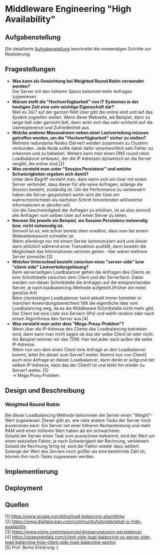 # Middleware Engineering "High Availability"

## Aufgabenstellung
Die detaillierte [Aufgabenstellung](TASK.md) beschreibt die notwendigen Schritte zur Realisierung.

## Fragestellungen

- __Was kann als Gewichtung bei Weighted Round Robin verwendet werden?__  
Der Server mit den höheren Specs bekommt mehr Anfragen zugewiesen.  
- __Warum stellt die "Hochverfügbarkeit" von IT Systemen in der heutigen Zeit eine sehr wichtige Eigenschaft dar?__  
Weil es 24/7 auf der ganzen Welt User gibt die online sind und auf das System zugreifen wollen. Wenn diese Webseite, als Beispiel, dann zu lange lädt oder garnicht lädt, dann wirkt sich das sehr schlecht auf die Userexpierence und Zufriedenheit aus.
- __Welche anderen Massnahmen neben einer Lastverteilung müssen getroffen werden, um die "Hochverfügbarkeit" sicher zu stellen?__  
Mehrere redundante Nodes (Server) werden zusammen zu Clustern verbunden. Jede Node sollte dabei dafür verantwortlich sein Fehler zu erkennen und zu beheben. Weiters kann man einen DNS round robin Loadbalancer einbauen, der die IP Adressen dynamisch an die Server vergibt, die online sind.[2]  
- __Was versteht man unter "Session Persistenz" und welche Schwierigkeiten ergeben sich damit?__  
Unter dem Begriff versteht man, dass wenn sich ein User mit einem Server verbindet, dass dieser für alle seine Anfragen, solange die Session besteht, zuständig ist. Um die Performance zu verbessern haben die Server gespeichert wohin sich der User am wahrscheinlichsten als nächsten Schritt hinverbinden will/welche Informationen er abrufen will.  
Um die Geschwindigkeit der Anfragen zu erhöhen, ist es also sinnvoll alle Anfragen vom selben User auf einen Server zu leiten.  
- __Nennen Sie jeweils ein Beispiel, wo Session Persistenz notwendig bzw. nicht notwendig ist.__  
Sinnvoll ist es, wie schon bereits oben erwähnt, dass man bei einem Webseitenbesuch schneller ist.  
Wenn allerdings nur mit einem Server kommuniziert wird und dieser dann plötzlich während einer Transaktion ausfällt, dann besteht die Möglichkeit das Informationen verloren gehen - hier wären mehrere Server sinnvoller.[3]  
- __Welcher Unterschied besteht zwischen einer "server-side" bzw "client-side" Lastverteilungslösung?__  
Beim serverseitigen Loadbalancer gehen die Anfragen des Clients an eine Schnittstelle zwischen dem Client und der Serverfarm. Dabei werden von dieser Schnittstelle die Anfragen auf die entsprechenden Server, je nach loadbalancing-Methode aufgeteilt.(Früher die meist genütze Art)  
Beim clientseitigen Loadbalancer (wird aktuell immer beliebter in manchen Anwendungsbereichen) fällt die eigentliche Idee vom Loadbalancing weg, da es die Middleware Schnittstelle nicht mehr gibt. Der Client hat eine Liste von Servern (IPs) und wählt random oder nach einem Algorithmus den Server aus.[4]  
- __Was versteht man unter dem "Mega-Proxy-Problem"?__  
Wenn über die IP-Adresse des Clients das Loadbalancing betrieben wird, dann kann man nicht sagen ob das der selbe Client ist oder nicht.  
Als Beispiel nehmen wir das TGM. Hier hat jeder nach außen die selbe IP-Adresse.  
Wenn nun von dem einen Client eine Anfrage an den Loadbalancer kommt, leitet ihn dieser zum Server1 weiter. Kommt nun von Client2 auch eine Anfrage an diesen Loadbalancer, dann denkt er aufgrund der selben IP-Adresse, dass das der Client1 ist und leitet ihn wieder zu Server1 weiter.  [5]  
-> Mega Proxy Problem

## Design und Beschreibung
### Weighted Round Robin
Bei dieser Loadbalancing Methode bekommen die Server einen "Weight"-Wert zugewiesen. Dieser gibt an, wie viele andere Tasks der Server noch ausrechnen kann. Ein Server mit einer höheren Rechenleistung und mehr RAM wird einen höheren Wert haben als ein schwächerer.  
Sobald der Server einen Task zum ausrechnen bekommt, wird der Wert um einen speziellen Faktor, je nach Schwierigkeit der Rechnung, verkleinert. Sobald die Rechnung fertig ist, wird der Faktor wieder dazu addiert.  
Solange der Wert des Servers noch größer als eine bestimmte Zahl ist, können ihm noch Tasks zugewiesen werden.
## Implementierung

## Deployment

## Quellen
[1] https://www.jscape.com/blog/load-balancing-algorithms  
[2] https://www.digitalocean.com/community/tutorials/what-is-high-availability  
[3] https://www.nginx.com/resources/glossary/session-persistence/  
[4] https://soaessentials.com/client-side-load-balancing-vs-server-side-load-balancing-how-client-side-load-balancing-works/  
[5] Prof. Borko Erklärung :)  
